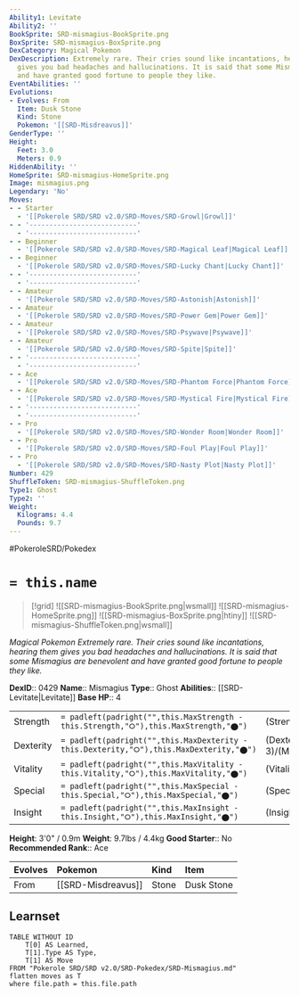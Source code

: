 ```yaml
---
Ability1: Levitate
Ability2: ''
BookSprite: SRD-mismagius-BookSprite.png
BoxSprite: SRD-mismagius-BoxSprite.png
DexCategory: Magical Pokemon
DexDescription: Extremely rare. Their cries sound like incantations, hearing them
  gives you bad headaches and hallucinations. It is said that some Mismagius are benevolent
  and have granted good fortune to people they like.
EventAbilities: ''
Evolutions:
- Evolves: From
  Item: Dusk Stone
  Kind: Stone
  Pokemon: '[[SRD-Misdreavus]]'
GenderType: ''
Height:
  Feet: 3.0
  Meters: 0.9
HiddenAbility: ''
HomeSprite: SRD-mismagius-HomeSprite.png
Image: mismagius.png
Legendary: 'No'
Moves:
- - Starter
  - '[[Pokerole SRD/SRD v2.0/SRD-Moves/SRD-Growl|Growl]]'
- - '---------------------------'
  - '---------------------------'
- - Beginner
  - '[[Pokerole SRD/SRD v2.0/SRD-Moves/SRD-Magical Leaf|Magical Leaf]]'
- - Beginner
  - '[[Pokerole SRD/SRD v2.0/SRD-Moves/SRD-Lucky Chant|Lucky Chant]]'
- - '---------------------------'
  - '---------------------------'
- - Amateur
  - '[[Pokerole SRD/SRD v2.0/SRD-Moves/SRD-Astonish|Astonish]]'
- - Amateur
  - '[[Pokerole SRD/SRD v2.0/SRD-Moves/SRD-Power Gem|Power Gem]]'
- - Amateur
  - '[[Pokerole SRD/SRD v2.0/SRD-Moves/SRD-Psywave|Psywave]]'
- - Amateur
  - '[[Pokerole SRD/SRD v2.0/SRD-Moves/SRD-Spite|Spite]]'
- - '---------------------------'
  - '---------------------------'
- - Ace
  - '[[Pokerole SRD/SRD v2.0/SRD-Moves/SRD-Phantom Force|Phantom Force]]'
- - Ace
  - '[[Pokerole SRD/SRD v2.0/SRD-Moves/SRD-Mystical Fire|Mystical Fire]]'
- - '---------------------------'
  - '---------------------------'
- - Pro
  - '[[Pokerole SRD/SRD v2.0/SRD-Moves/SRD-Wonder Room|Wonder Room]]'
- - Pro
  - '[[Pokerole SRD/SRD v2.0/SRD-Moves/SRD-Foul Play|Foul Play]]'
- - Pro
  - '[[Pokerole SRD/SRD v2.0/SRD-Moves/SRD-Nasty Plot|Nasty Plot]]'
Number: 429
ShuffleToken: SRD-mismagius-ShuffleToken.png
Type1: Ghost
Type2: ''
Weight:
  Kilograms: 4.4
  Pounds: 9.7
---
```


#PokeroleSRD/Pokedex

# `= this.name`

> [!grid]
> ![[SRD-mismagius-BookSprite.png|wsmall]]
> ![[SRD-mismagius-HomeSprite.png]]
> ![[SRD-mismagius-BoxSprite.png|htiny]]
> ![[SRD-mismagius-ShuffleToken.png|wsmall]]


*Magical Pokemon*
*Extremely rare. Their cries sound like incantations, hearing them gives you bad headaches and hallucinations. It is said that some Mismagius are benevolent and have granted good fortune to people they like.*

**DexID**:: 0429
**Name**:: Mismagius
**Type**:: Ghost
**Abilities**:: [[SRD-Levitate|Levitate]]
**Base HP**:: 4

|           |                                                                                        |                                          |
| --------- | -------------------------------------------------------------------------------------- | ---------------------------------------- |
| Strength  | `= padleft(padright("",this.MaxStrength - this.Strength,"⭘"),this.MaxStrength,"⬤")`    | (Strength::2)/(MaxStrength::4)   |
| Dexterity | `= padleft(padright("",this.MaxDexterity - this.Dexterity,"⭘"),this.MaxDexterity,"⬤")` | (Dexterity:: 3)/(MaxDexterity::6) |
| Vitality  | `= padleft(padright("",this.MaxVitality - this.Vitality,"⭘"),this.MaxVitality,"⬤")`    | (Vitality::2)/(MaxVitality::4)   |
| Special   | `= padleft(padright("",this.MaxSpecial - this.Special,"⭘"),this.MaxSpecial,"⬤")`       | (Special::3)/(MaxSpecial::6)     |
| Insight   | `= padleft(padright("",this.MaxInsight - this.Insight,"⭘"),this.MaxInsight,"⬤")`       | (Insight::3)/(MaxInsight::6)     |

**Height**: 3'0" / 0.9m
**Weight**: 9.7lbs / 4.4kg
**Good Starter**:: No
**Recommended Rank**:: Ace

| Evolves   | Pokemon            | Kind   | Item       |
|:----------|:-------------------|:-------|:-----------|
| From      | [[SRD-Misdreavus]] | Stone  | Dusk Stone |

## Learnset

```dataview
TABLE WITHOUT ID
    T[0] AS Learned,
    T[1].Type AS Type,
    T[1] AS Move
FROM "Pokerole SRD/SRD v2.0/SRD-Pokedex/SRD-Mismagius.md"
flatten moves as T
where file.path = this.file.path
```
